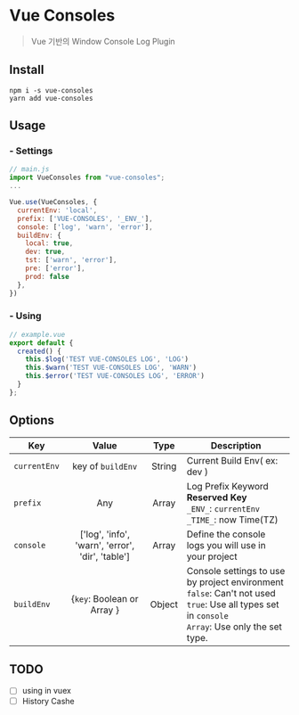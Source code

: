 # Vue Consoles 
>Vue 기반의 Window Console Log Plugin 

## Install 
```shell
npm i -s vue-consoles 
yarn add vue-consoles 
```

## Usage
### - Settings
```js
// main.js
import VueConsoles from "vue-consoles";
...

Vue.use(VueConsoles, {
  currentEnv: 'local',
  prefix: ['VUE-CONSOLES', '_ENV_'],
  console: ['log', 'warn', 'error'],
  buildEnv: {
    local: true,
    dev: true,
    tst: ['warn', 'error'],
    pre: ['error'],
    prod: false
  },
}) 
```

### - Using
```js
// example.vue
export default {
  created() {
    this.$log('TEST VUE-CONSOLES LOG', 'LOG')
    this.$warn('TEST VUE-CONSOLES LOG', 'WARN')
    this.$error('TEST VUE-CONSOLES LOG', 'ERROR')
  }
};
```
## Options
| Key | Value | Type | Description |
| --- |:---:|:---:|---|
| `currentEnv` | key of `buildEnv` | String | Current Build Env( ex: dev ) |
| `prefix` | Any | Array | Log Prefix Keyword <br><b>Reserved Key</b> <br>`_ENV_`: `currentEnv`<br>`_TIME_`: now Time(TZ) |
|`console`|['log', 'info', 'warn', 'error', 'dir', 'table']| Array | Define the console logs you will use in your project |
| `buildEnv` | {`key`: Boolean or Array } | Object | Console settings to use by project environment <br> `false`: Can't not used <br>`true`: Use all types set in `console` <br> `Array`: Use only the set type. |

## TODO
- [ ] using in vuex  
- [ ] History Cashe
